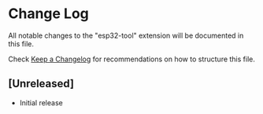 # Change Log
All notable changes to the "esp32-tool" extension will be documented in this file.

Check [Keep a Changelog](http://keepachangelog.com/) for recommendations on how to structure this file.

## [Unreleased]
- Initial release